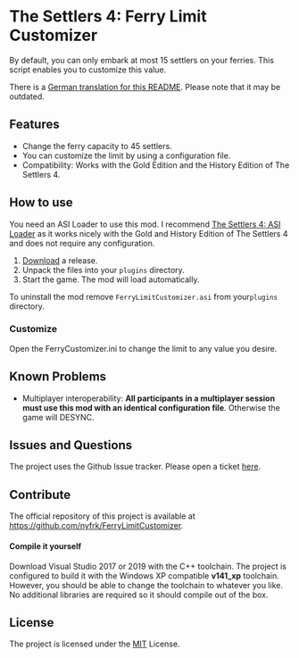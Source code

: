 # The Settlers 4: Ferry Limit Customizer

By default, you can only embark at most 15 settlers on your ferries. This script enables you to customize this value.

There is a [German translation for this README](README_DE.md). Please note that it may be outdated.



## Features

* Change the ferry capacity to 45 settlers.
* You can customize the limit by using a configuration file.
* Compatibility: Works with the Gold Edition and the History Edition of The Settlers 4.



## How to use

You need an ASI Loader to use this mod. I recommend [The Settlers 4: ASI Loader](https://github.com/nyfrk/Settlers4-ASI-Loader) as it works nicely with the Gold and History Edition of The Settlers 4 and does not require any configuration. 

1. [Download](https://github.com/nyfrk/FerryLimitCustomizer/releases) a release.
2. Unpack the files into your `plugins` directory.
3. Start the game. The mod will load automatically.

To uninstall the mod remove `FerryLimitCustomizer.asi` from your`plugins` directory. 

### Customize

Open the FerryCustomizer.ini to change the limit to any value you desire.



## Known Problems

* Multiplayer interoperability: **All participants in a multiplayer session must use this mod with an identical configuration file**. Otherwise the game will DESYNC. 



## Issues and Questions

The project uses the Github Issue tracker. Please open a ticket [here](https://github.com/nyfrk/FerryLimitCustomizer/issues). 



## Contribute

The official repository of this project is available at https://github.com/nyfrk/FerryLimitCustomizer. 

#### Compile it yourself

Download Visual Studio 2017 or 2019 with the C++ toolchain. The project is configured to build it with the Windows XP compatible **v141_xp** toolchain. However, you should be able to change the toolchain to whatever you like. No additional libraries are required so it should compile out of the box.



## License

The project is licensed under the [MIT](LICENSE.md) License. 

